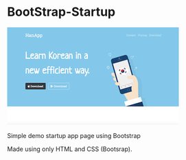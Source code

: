 # BootStrap-Startup

![HanApp preview](images/hanapp-preview.png)

Simple demo startup app page using Bootstrap

Made using only HTML and CSS (Bootsrap).
